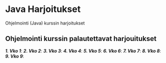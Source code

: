 # Java Harjoitukset
Ohjelmointi (Java) kurssin harjoitukset


## Ohjelmointi kurssin palautettavat harjouitukset

***1. Vko 1***:
***2. Vko 2***:
***3. Vko 3***:
***4. Vko 4***:
***5. Vko 5***:
***6. Vko 6***:
***7. Vko 7***:
***8. Vko 8***:
***9. Vko 9***:
